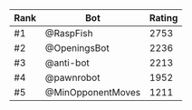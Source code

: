 Rank|Bot|Rating
---|---|---
#1|@RaspFish|2753
#2|@OpeningsBot|2236
#3|@anti-bot|2213
#4|@pawnrobot|1952
#5|@MinOpponentMoves|1211
